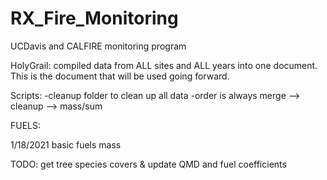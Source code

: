 # RX_Fire_Monitoring
UCDavis and CALFIRE monitoring program

HolyGrail: compiled data from ALL sites and ALL years into one document. This is the document that will be used going forward. 

Scripts:
-cleanup folder to clean up all data
-order is always merge --> cleanup --> mass/sum


FUELS:

1/18/2021
basic fuels mass

TODO:
get tree species covers & update QMD and fuel coefficients

